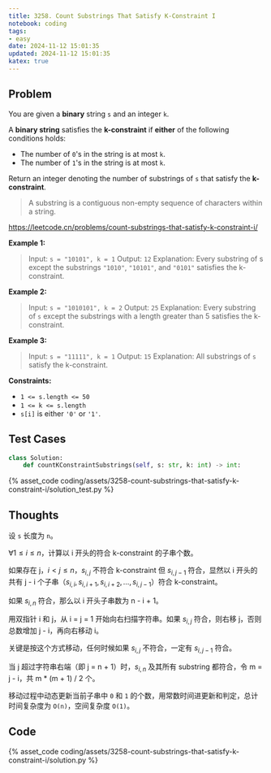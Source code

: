 ```yaml
---
title: 3258. Count Substrings That Satisfy K-Constraint I
notebook: coding
tags:
- easy
date: 2024-11-12 15:01:35
updated: 2024-11-12 15:01:35
katex: true
---
```

## Problem

You are given a **binary** string `s` and an integer `k`.

A **binary string** satisfies the **k-constraint** if **either** of the following conditions holds:

- The number of `0`'s in the string is at most `k`.
- The number of `1`'s in the string is at most `k`.

Return an integer denoting the number of substrings of `s` that satisfy the **k-constraint**.

> A substring is a contiguous non-empty sequence of characters within a string.

<https://leetcode.cn/problems/count-substrings-that-satisfy-k-constraint-i/>

**Example 1:**

> Input: `s = "10101", k = 1`
> Output: `12`
> Explanation:
> Every substring of s except the substrings `"1010"`, `"10101"`, and `"0101"` satisfies the k-constraint.

**Example 2:**

> Input: `s = "1010101", k = 2`
> Output: `25`
> Explanation:
> Every substring of `s` except the substrings with a length greater than 5 satisfies the k-constraint.

**Example 3:**

> Input: `s = "11111", k = 1`
> Output: `15`
> Explanation:
> All substrings of `s` satisfy the k-constraint.

**Constraints:**

- `1 <= s.length <= 50`
- `1 <= k <= s.length`
- `s[i]` is either `'0'` or `'1'`.

## Test Cases

``` python
class Solution:
    def countKConstraintSubstrings(self, s: str, k: int) -> int:
```

{% asset_code coding/assets/3258-count-substrings-that-satisfy-k-constraint-i/solution_test.py %}

## Thoughts

设 `s` 长度为 `n`。

$\forall 1\le i\le n$，计算以 i 开头的符合 k-constraint 的子串个数。

如果存在 j，$i<j\le n$，$s_{i,j}$ 不符合 k-constraint 但 $s_{i,j-1}$ 符合，显然以 i 开头的共有 j - i 个子串（$s_{i,i},s_{i,i+1},s_{i,i+2},\dots,s_{i,j-1}$）符合 k-constraint。

如果 $s_{i,n}$ 符合，那么以 i 开头子串数为 n - i + 1。

用双指针 i 和 j，从 i = j = 1 开始向右扫描字符串。如果 $s_{i,j}$ 符合，则右移 j，否则总数增加 j - i，再向右移动 i。

关键是按这个方式移动，任何时候如果 $s_{i,j}$ 不符合，一定有 $s_{i,j-1}$ 符合。

当 j 超过字符串右端（即 j = n + 1）时，$s_{i,n}$ 及其所有 substring 都符合，令 m = j - i，共 m * (m + 1) / 2 个。

移动过程中动态更新当前子串中 `0` 和 `1` 的个数，用常数时间进更新和判定，总计时间复杂度为 `O(n)`，空间复杂度 `O(1)`。

## Code

{% asset_code coding/assets/3258-count-substrings-that-satisfy-k-constraint-i/solution.py %}
